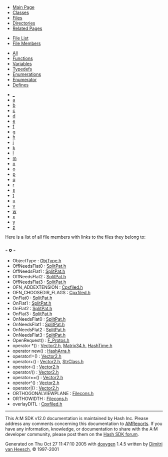 <div class="tabs">

- [Main Page](index.md)
- [Classes](annotated.md)
- <span id="current">[Files](files.md)</span>
- [Directories](dirs.md)
- [Related Pages](pages.md)

</div>

<div class="tabs">

- [File List](files.md)
- <span id="current">[File Members](globals.md)</span>

</div>

<div class="tabs">

- <span id="current">[All](globals.md)</span>
- [Functions](globals_func.md)
- [Variables](globals_vars.md)
- [Typedefs](globals_type.md)
- [Enumerations](globals_enum.md)
- [Enumerator](globals_eval.md)
- [Defines](globals_defs.md)

</div>

<div class="tabs">

- [\_](globals.md#index__)
- [a](globals_0x61.md#index_a)
- [b](globals_0x62.md#index_b)
- [c](globals_0x63.md#index_c)
- [d](globals_0x64.md#index_d)
- [e](globals_0x65.md#index_e)
- [f](globals_0x66.md#index_f)
- [g](globals_0x67.md#index_g)
- [h](globals_0x68.md#index_h)
- [i](globals_0x69.md#index_i)
- [k](globals_0x6b.md#index_k)
- [l](globals_0x6c.md#index_l)
- [m](globals_0x6d.md#index_m)
- [n](globals_0x6e.md#index_n)
- <span id="current">[o](globals_0x6f.md#index_o)</span>
- [p](globals_0x70.md#index_p)
- [q](globals_0x71.md#index_q)
- [r](globals_0x72.md#index_r)
- [s](globals_0x73.md#index_s)
- [t](globals_0x74.md#index_t)
- [u](globals_0x75.md#index_u)
- [v](globals_0x76.md#index_v)
- [w](globals_0x77.md#index_w)
- [x](globals_0x78.md#index_x)
- [y](globals_0x79.md#index_y)
- [z](globals_0x7a.md#index_z)

</div>

Here is a list of all file members with links to the files they belong to:

### <span id="index_o" class="anchor">- o -</span>

- ObjectType : <a href="ObjType_8h.md#b74c375731dc50c662d6ce08befe2db0" class="el">ObjType.h</a>
- OffNeedsFlat0 : <a href="SplitPat_8h.md#f55aba635f852f76b1695bcffce0e4ac" class="el">SplitPat.h</a>
- OffNeedsFlat1 : <a href="SplitPat_8h.md#ad0137c67d4e04c44430348887459b52" class="el">SplitPat.h</a>
- OffNeedsFlat2 : <a href="SplitPat_8h.md#04762183246235d3404f5a4d73d5ce62" class="el">SplitPat.h</a>
- OffNeedsFlat3 : <a href="SplitPat_8h.md#1de1709bb18ff86f039ffb11cf7c4ff9" class="el">SplitPat.h</a>
- OFN_ADDEXTENSION : <a href="Cpxfiled_8h.md#2824571c2769e35498120d530c5303a3" class="el">Cpxfiled.h</a>
- OFN_CHOOSEDIR_FLAGS : <a href="Cpxfiled_8h.md#13827f1448bf6aed3bca69b42baa442c" class="el">Cpxfiled.h</a>
- OnFlat0 : <a href="SplitPat_8h.md#5e7c3680ab7eec03b80c0c28fa6e35d7" class="el">SplitPat.h</a>
- OnFlat1 : <a href="SplitPat_8h.md#21890d2172c39f9c9d97ff12a31867a8" class="el">SplitPat.h</a>
- OnFlat2 : <a href="SplitPat_8h.md#a6393ca2f478d836caf6601612ac6708" class="el">SplitPat.h</a>
- OnFlat3 : <a href="SplitPat_8h.md#a8e6abfb3b52843d99819e70361fe000" class="el">SplitPat.h</a>
- OnNeedsFlat0 : <a href="SplitPat_8h.md#17801608cb9928b43b1a157e6f525e3e" class="el">SplitPat.h</a>
- OnNeedsFlat1 : <a href="SplitPat_8h.md#1e50cbb412c44c92efc54814f0335d9a" class="el">SplitPat.h</a>
- OnNeedsFlat2 : <a href="SplitPat_8h.md#edee3f82ddc9efcebd3e7683052e82ff" class="el">SplitPat.h</a>
- OnNeedsFlat3 : <a href="SplitPat_8h.md#b9d8f536247120deeb5093a586003db8" class="el">SplitPat.h</a>
- OpenRequest() : <a href="F__Protos_8h.md#e0ca77911ea6e8143102a2efb676c729" class="el">F_Protos.h</a>
- operator \*() : <a href="Vector2_8h.md#bb875bfed8237167fc64af380203ff79" class="el">Vector2.h</a>, <a href="Matrix34_8h.md#840773f9e5364b95d0a623450fa3027e" class="el">Matrix34.h</a>, <a href="HashTime_8h.md#802886907cd1af67d382b4bb56e61c5b" class="el">HashTime.h</a>
- operator new() : <a href="HashArra_8h.md#1b60c2a5d043d2ccc3f19b11dbd8e1c3" class="el">HashArra.h</a>
- operator!=() : <a href="Vector2_8h.md#f14826adb917ea23160513310db54437" class="el">Vector2.h</a>
- operator+() : <a href="Vector2_8h.md#bd7fc895242d98adcd56dfeb1bc96abe" class="el">Vector2.h</a>, <a href="StrClass_8h.md#8350f9e65c858259d639e60f260ad590" class="el">StrClass.h</a>
- operator-() : <a href="Vector2_8h.md#bc1548f124b8f97ea531cacc7e539fe6" class="el">Vector2.h</a>
- operator/() : <a href="Vector2_8h.md#ac160b7e44feef03d15e4f010f2c4150" class="el">Vector2.h</a>
- operator==() : <a href="Vector2_8h.md#81cd80831d39e3b94a3832ae36454a6c" class="el">Vector2.h</a>
- operator^() : <a href="Vector2_8h.md#de47d2dc2e53c1e9af887906ffc772bc" class="el">Vector2.h</a>
- operator\|() : <a href="Vector2_8h.md#ecd39c267d96841deea3c434cfc7bb0a" class="el">Vector2.h</a>
- ORTHOGONALVIEWPLANE : <a href="Filecons_8h.md#cf264f65d9fdedfbf509636d4be0dcc8" class="el">Filecons.h</a>
- ORTHOWIDTH : <a href="Filecons_8h.md#fadeb3a3402ca5658aec253b9a21ff7c" class="el">Filecons.h</a>
- overlayDITL : <a href="Cpxfiled_8h.md#7f49808d3259fc3564c98f45e660c65e" class="el">Cpxfiled.h</a>

------------------------------------------------------------------------

<span class="small">This A:M SDK v12.0 documentation is maintained by Hash Inc. Please address any comments concerning this documentation to [AMReports](http://www.hash.com/reports). If you have any information, knowledge, or documentation to share with the A:M developer community, please post them on the [Hash SDK forum](http://www.hash.com/forums/index.php?showforum=11).</span>

Generated on Thu Oct 27 11:47:10 2005 with [<span class="image placeholder" original-image-src="doxygen.png" original-image-title="" height="45" width="100" align="middle" border="0">doxygen</span>](http://www.doxygen.org/index.html) 1.4.5 written by [Dimitri van Heesch](mailto:dimitri@stack.nl), © 1997-2001
